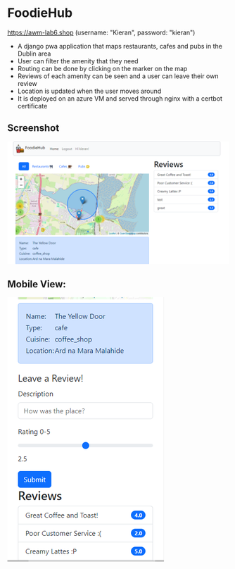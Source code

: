 # FoodieHub

https://awm-lab6.shop (username: "Kieran", password: "kieran")

- A django pwa application that maps restaurants, cafes and pubs in the Dublin area
- User can filter the amenity that they need
- Routing can be done by clicking on the marker on the map
- Reviews of each amenity can be seen and a user can leave their own review
- Location is updated when the user moves around
- It is deployed on an azure VM and served through nginx with a certbot certificate

## Screenshot
![img_1.png](img_1.png)

## Mobile View:
![img.png](img.png)
